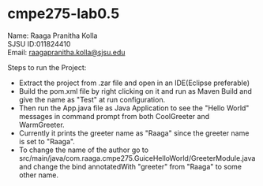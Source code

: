 # cmpe275-lab0.5

Name: Raaga Pranitha Kolla    
SJSU ID:011824410   
Email: raagapranitha.kolla@sjsu.edu    
    
Steps to run the Project:   
*  Extract the project from .zar file and open in an IDE(Eclipse preferable)    
* Build the pom.xml file by right clicking on it and run as Maven Build and give the name as "Test" at run configuration.    
* Then run the App.java file as Java Application to see the "Hello World" messages in command prompt from both CoolGreeter and WarmGreeter.   
* Currently it prints the greeter name as "Raaga" since the greeter name is set to "Raaga".    
* To change the name of the author go to src/main/java/com.raaga.cmpe275.GuiceHelloWorld/GreeterModule.java and change the bind annotatedWith "greeter" from "Raaga" to some other name.  
